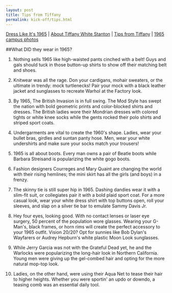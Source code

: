 ```yaml
---
layout: post
title: Tips from Tiffany
permalink: kick-off/tips.html
---
```


<div class="more-info">
<a href="index.html">Dress Like It's 1965</a> | <a href="about-tiffany.html">About Tiffany White Stanton</a> | <a href="tips.html">Tips from Tiffany</a> | <a href="photos.html">1965 campus photos</a>
</div>

##What DID they wear in 1965?

1. Nothing sells 1965 like high-waisted pants cinched with a belt! Guys and gals should tuck in those button-up shirts to show off their matching belt and shoes. 

2. Knitwear was all the rage. Don your cardigans, mohair sweaters, or the ultimate in trendy: mock turtlenecks! Pair your mock with a black leather jacket and sunglasses to recreate Warhol at the Factory look.

3. By 1965, The British Invasion is in full swing. The Mod Style has swept the nation with bold geometric prints and color-blocked shirts and dresses. The British ladies wore their Mondrian dresses with colored tights or white knee socks while the gents rocked their polo shirts and striped sport coats.

4. Undergarments are vital to create the 1960's shape. Ladies, wear your bullet bras, girdles and suntan panty hose. Men, wear your white undershirts and make sure your socks match your trousers!

5. 1965 is all about boots. Every man owns a pair of Beatle boots while Barbara Streisand is popularizing the white gogo boots.

6. Fashion designers Courreges and Mary Quaint are changing the world with their rising hemlines; the mini skirt has all the girls (and boys) in a frenzy.

7. The skinny tie is still super hip in 1965. Dashing dandies wear it with a slim-fit suit, or collegiates pair it with a bold plaid sport coat. For a more casual look, wear your white dress shirt with top buttons open, roll your sleeves, and slap on a silver tie bar to emulate Sammy Davis Jr.

8. Hey four eyes, looking good. With no contact lenses or laser eye surgery, 50 percent of the population wore glasses. Wearing your G-Man's, black frames, or horn rims will create the perfect accessory to your 1965 outfit. Vision 20/20? Opt for sunnies like Bob Dylan's Wayfarers or Audrey Hepburn's white plastic Moon Look sunglasses. 

9. While Jerry Garcia was not with the Grateful Dead yet, he and the Warlocks were popularizing the long-hair look in Northern California. Young men were giving up the gel-combed hair and opting for the more natural mop-top look.

10. Ladies, on the other hand, were using their Aqua Net to tease their hair to higher heights. Whether you were sportin' an updo or downdo, a teasing comb was an essential daily tool.